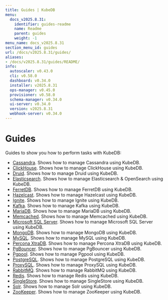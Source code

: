 ```yaml
---
title: Guides | KubeDB
menu:
  docs_v2025.8.31:
    identifier: guides-readme
    name: Readme
    parent: guides
    weight: -1
menu_name: docs_v2025.8.31
section_menu_id: guides
url: /docs/v2025.8.31/guides/
aliases:
- /docs/v2025.8.31/guides/README/
info:
  autoscaler: v0.43.0
  cli: v0.58.0
  dashboard: v0.34.0
  installer: v2025.8.31
  ops-manager: v0.45.0
  provisioner: v0.58.0
  schema-manager: v0.34.0
  ui-server: v0.34.0
  version: v2025.8.31
  webhook-server: v0.34.0
---
```


# Guides

Guides to show you how to perform tasks with KubeDB:
- [Cassandra](/docs/v2025.8.31/guides/cassandra/README). Shows how to manage Cassandra using KubeDB.
- [ClickHouse](/docs/v2025.8.31/guides/clickhouse/README). Shows how to manage ClickHouse using KubeDB.
- [Druid](/docs/v2025.8.31/guides/druid/README). Shows how to manage Druid using KubeDB.
- [Elasticsearch](/docs/v2025.8.31/guides/elasticsearch/README). Shows how to manage Elasticsearch & OpenSearch using KubeDB.
- [FerretDB](/docs/v2025.8.31/guides/ferretdb/README). Shows how to manage FerretDB using KubeDB.
- [Hazelcast](/docs/v2025.8.31/guides/hazelcast/README). Shows how to manage Hazelcast using KubeDB.
- [Ignite](/docs/v2025.8.31/guides/ignite/README). Shows how to manage Ignite using KubeDB.
- [Kafka](/docs/v2025.8.31/guides/kafka/README). Shows how to manage Kafka using KubeDB.
- [MariaDB](/docs/v2025.8.31/guides/mariadb). Shows how to manage MariaDB using KubeDB.
- [Memcached](/docs/v2025.8.31/guides/memcached/README). Shows how to manage Memcached using KubeDB.
- [Microsoft SQL Server](/docs/v2025.8.31/guides/mssqlserver/README). Shows how to manage Microsoft SQL Server using KubeDB.
- [MongoDB](/docs/v2025.8.31/guides/mongodb/README). Shows how to manage MongoDB using KubeDB.
- [MySQL](/docs/v2025.8.31/guides/mysql/README). Shows how to manage MySQL using KubeDB.
- [Percona XtraDB](/docs/v2025.8.31/guides/percona-xtradb/README). Shows how to manage Percona XtraDB using KubeDB.
- [PgBouncer](/docs/v2025.8.31/guides/pgbouncer/README). Shows how to manage PgBouncer using KubeDB.
- [Pgpool](/docs/v2025.8.31/guides/pgpool/README). Shows how to manage Pgpool using KubeDB.
- [PostgreSQL](/docs/v2025.8.31/guides/postgres/README). Shows how to manage PostgreSQL using KubeDB.
- [ProxySQL](/docs/v2025.8.31/guides/proxysql/README). Shows how to manage ProxySQL using KubeDB.
- [RabbitMQ](/docs/v2025.8.31/guides/rabbitmq/README). Shows how to manage RabbitMQ using KubeDB.
- [Redis](/docs/v2025.8.31/guides/redis/README). Shows how to manage Redis using KubeDB.
- [SingleStore](/docs/v2025.8.31/guides/singlestore/README). Shows how to manage SingleStore using KubeDB.
- [Solr](/docs/v2025.8.31/guides/solr/README). Shows how to manage Solr using KubeDB.
- [ZooKeeper](/docs/v2025.8.31/guides/zookeeper/README). Shows how to manage ZooKeeper using KubeDB.
